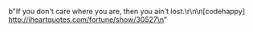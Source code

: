 b"If you don't care where you are, then you ain't lost.\r\n\n[codehappy] http://iheartquotes.com/fortune/show/30527\n"